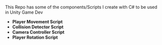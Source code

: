 This Repo has some of the components/Scripts I create with C# to be used in Unity Game Dev

* **Player Movement Script**
* **Collision Detector Script**
* **Camera Controller Script**
* **Player Rotation Script**
